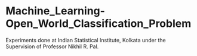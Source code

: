 # Machine_Learning-Open_World_Classification_Problem
Experiments done at Indian Statistical Institute, Kolkata under the Supervision of Professor Nikhil R. Pal.
